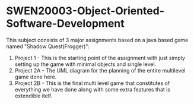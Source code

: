 # SWEN20003-Object-Oriented-Software-Development

This subject consists of 3 major assignments based on a java based game named "Shadow Quest(Frogger)":

1. Project 1 - This is the starting point of the assignment with just simply setting up the game with minimal objects and single level.
2. Project 2A - The UML diagram for the planning of the entire multilevel game done here.
3. Project 2B - This is the final multi level game that constitutes of everything we have done along with some extra features that is extendible itelf.
